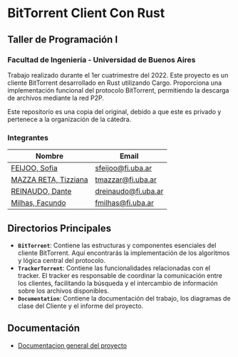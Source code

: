 # BitTorrent Client Con Rust

## Taller de Programación I 
### Facultad de Ingeniería - Universidad de Buenos Aires

Trabajo realizado durante el 1er cuatrimestre del 2022. Este proyecto es un cliente BitTorrent desarrollado en Rust utilizando Cargo. Proporciona una implementación funcional del protocolo BitTorrent, permitiendo la descarga de archivos mediante la red P2P.

Este repositorio es una copia del original, debido a que este es privado y pertenece a la organización de la cátedra. 

### Integrantes 

Nombre |   Email
------ |  -------------
[FEIJOO, Sofia](https://github.com/feijooso) | sfeijoo@fi.uba.ar
[MAZZA RETA, Tizziana](https://github.com/tizziana) | tmazzar@fi.uba.ar
[REINAUDO, Dante](https://github.com/DanteReinaudo) | dreinaudo@fi.uba.ar
[Milhas, Facundo](https://github.com/facundomilhas) | fmilhas@fi.uba.ar


## Directorios Principales

- **`BitTorrent`**: Contiene las estructuras y componentes esenciales del cliente BitTorrent. Aquí encontrarás la implementación de los algoritmos y lógica central del protocolo.
- **`TrackerTorrent`**: Contiene las funcionalidades relacionadas con el tracker. El tracker es responsable de coordinar la comunicación entre los clientes, facilitando la búsqueda y el intercambio de información sobre los archivos disponibles.
- **`Documentation`**: Contiene la documentación del trabajo, los diagramas de clase del Cliente y el informe del proyecto.

## Documentación

* [Documentacion general del proyecto](https://github.com/DanteReinaudo/RustTorrent/blob/main/Documentation/doc/INFORME%20-%20BITTORRENT.pdf)
